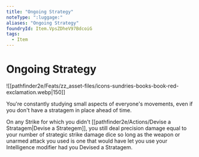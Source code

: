 ```yaml
---
title: "Ongoing Strategy"
noteType: ":luggage:"
aliases: "Ongoing Strategy"
foundryId: Item.VpsZDheV97BdcoiG
tags:
  - Item
---
```


# Ongoing Strategy
![[pathfinder2e/Feats/zz_asset-files/icons-sundries-books-book-red-exclamation.webp|150]]

You're constantly studying small aspects of everyone's movements, even if you don't have a stratagem in place ahead of time.

On any Strike for which you didn't [[pathfinder2e/Actions/Devise a Stratagem|Devise a Strategem]], you still deal precision damage equal to your number of strategic strike damage dice so long as the weapon or unarmed attack you used is one that would have let you use your Intelligence modifier had you Devised a Stratagem.
